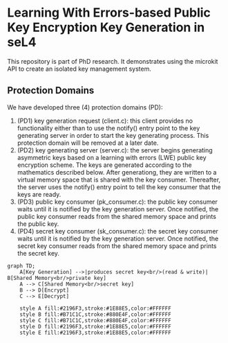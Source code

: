 # Learning With Errors-based Public Key Encryption Key Generation in seL4
This repository is part of PhD research.  It demonstrates using the microkit API to create an isolated key management system.  

## Protection Domains
We have developed three (4) protection domains (PD): 
1. (PD1) key generation request (client.c): this client provides no functionality either than to use the notify() entry point to the key generating server in order to start the key generating process. This protection domain will be removed at a later date.
2. (PD2) key generating server (server.c): the server begins generating asymmetric keys based on a learning with errors (LWE) public key encryption scheme.  The keys are generated according to the mathematics described below.  After generationg, they are written to a virtual memory space that is shared with the key consumer.  Thereafter, the server uses the notify() entry point to tell the key consumer that the keys are ready.
3. (PD3) public key consumer (pk_consumer.c): the public key consumer waits until it is notified by the key generation server.  Once notified, the public key consumer reads from the shared memory space and prints the public key.
4. (PD4) secret key consumer (sk_consumer.c): the secret key consumer waits until it is notified by the key generation server.  Once notified, the secret key consumer reads from the shared memory space and prints the secret key.

```mermaid
graph TD;
    A[Key Generation] -->|produces secret key<br/>(read & write)| B[Shared Memory<br/>private key]
    A --> C[Shared Memory<br/>secret key]
    B --> D[Encrypt]
    C --> E[Decrypt]

    style A fill:#2196F3,stroke:#1E88E5,color:#FFFFFF
    style B fill:#B71C1C,stroke:#880E4F,color:#FFFFFF
    style C fill:#B71C1C,stroke:#880E4F,color:#FFFFFF
    style D fill:#2196F3,stroke:#1E88E5,color:#FFFFFF
    style E fill:#2196F3,stroke:#1E88E5,color:#FFFFFF

```
